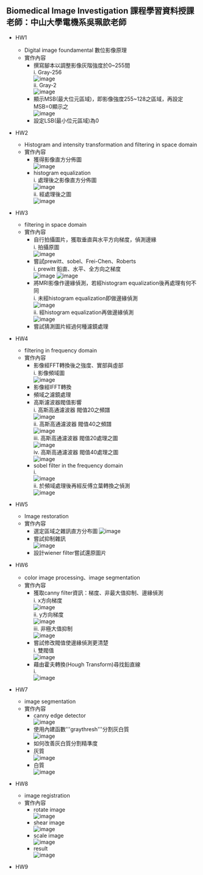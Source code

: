 Biomedical Image Investigation 課程學習資料授課老師：中山大學電機系吳珮歆老師
---
* HW1
  - Digital image foundamental 數位影像原理
  - 實作內容
    - 撰寫腳本以調整影像灰階強度於0~255間  
        i. Gray-256  
           ![image](https://github.com/autotntfan/BIP/blob/master/HW1/HW1_img/HW1_1.jpg)  
        ii. Gray-2  
           ![image](https://github.com/autotntfan/BIP/blob/master/HW1/HW1_img/HW1_2.jpg)  
    - 顯示MSB(最大位元區域)，即影像強度255~128之區域，再設定MSB=0顯示之  
           ![image](https://github.com/autotntfan/BIP/blob/master/HW1/HW1_img/HW1_4.jpg)  
    - 設定LSB(最小位元區域)為0
* HW2
  - Histogram and intensity transformation and filtering in space domain
  - 實作內容
    - 獲得影像直方分佈圖  
           ![image](https://github.com/autotntfan/BIP/blob/master/HW2/HW2_img/HW2_1.jpg)
    - histogram equalization  
        i. 處理後之影像直方分佈圖  
           ![image](https://github.com/autotntfan/BIP/blob/master/HW2/HW2_img/HW2_5.jpg)  
        ii. 經處理後之圖  
           ![image](https://github.com/autotntfan/BIP/blob/master/HW2/HW2_img/HW2_6.jpg)
        
* HW3
  - filtering in space domain
  - 實作內容
    - 自行拍攝圖片，獲取垂直與水平方向梯度，偵測邊緣  
        i. 拍攝原圖  
           ![image](https://github.com/autotntfan/BIP/blob/master/HW3/HW3_img/HW3_1.jpg)         
    - 嘗試prewitt、sobel、Frei-Chen、Roberts  
        i. prewitt 鉛直、水平、全方向之梯度  
           ![image](https://github.com/autotntfan/BIP/blob/master/HW3/HW3_img/HW3_2.jpg) 
           ![image](https://github.com/autotntfan/BIP/blob/master/HW3/HW3_img/HW3_3.jpg)  
    - 將MRI影像作邊緣偵測，若經histogram equalization後再處理有何不同  
        i. 未經histogram equalization即做邊緣偵測  
           ![image](https://github.com/autotntfan/BIP/blob/master/HW3/HW3_img/HW3_10.jpg)  
        ii. 經histogram equalization再做邊緣偵測  
           ![image](https://github.com/autotntfan/BIP/blob/master/HW3/HW3_img/HW3_13.jpg)  
    - 嘗試猜測圖片經過何種濾鏡處理
* HW4
  - filtering in frequency domain 
  - 實作內容
    - 影像經FFT轉換後之強度、實部與虛部  
        i. 影像頻域圖  
          ![image](https://github.com/autotntfan/BIP/blob/master/HW4/HW4_img/HW4_3.jpg)  
    - 影像經IFFT轉換  
    - 頻域之濾鏡處理  
    - 高斯濾波器閥值影響  
        i. 高斯高通濾波器 閥值20之頻譜  
           ![image](https://github.com/autotntfan/BIP/blob/master/HW4/HW4_img/HW4_11.jpg)  
        ii. 高斯高通濾波器 閥值40之頻譜  
           ![image](https://github.com/autotntfan/BIP/blob/master/HW4/HW4_img/HW4_12.jpg)  
        iii. 高斯高通濾波器 閥值20處理之圖  
           ![image](https://github.com/autotntfan/BIP/blob/master/HW4/HW4_img/HW4_13.jpg)  
        iv. 高斯高通濾波器 閥值40處理之圖  
           ![image](https://github.com/autotntfan/BIP/blob/master/HW4/HW4_img/HW4_14.jpg)  
    - sobel filter in the frequency domain  
        i.  
           ![image](https://github.com/autotntfan/BIP/blob/master/HW4/HW4_img/HW4_15.jpg)  
        ii. 於頻域處理後再經反傅立葉轉換之偵測  
           ![image](https://github.com/autotntfan/BIP/blob/master/HW4/HW4_img/HW4_16.jpg)  
* HW5
  - Image restoration
  - 實作內容
    - 選定區域之雜訊直方分布圖 
           ![image](https://github.com/autotntfan/BIP/blob/master/HW5/HW5_img/1.jpg)  
    - 嘗試抑制雜訊  
           ![image](https://github.com/autotntfan/BIP/blob/master/HW5/HW5_img/3.jpg)  
    - 設計wiener filter嘗試還原圖片
* HW6
  - color image processing、image segmentation
  - 實作內容
    - 獲取canny filter資訊：梯度、非最大值抑制、邊緣偵測  
        i. x方向梯度  
           ![image](https://github.com/autotntfan/BIP/blob/master/HW6/HW6_img/2.png)  
        ii. y方向梯度  
           ![image](https://github.com/autotntfan/BIP/blob/master/HW6/HW6_img/3.png)  
        iii. 非極大值抑制  
           ![image](https://github.com/autotntfan/BIP/blob/master/HW6/HW6_img/5.png)
    - 嘗試修改閥值使邊緣偵測更清楚  
        i. 雙閥值  
           ![image](https://github.com/autotntfan/BIP/blob/master/HW6/HW6_img/7.png)  
    - 藉由霍夫轉換(Hough Transform)尋找鉛直線  
        i.  
           ![image](https://github.com/autotntfan/BIP/blob/master/HW6/HW6_img/6.png)
* HW7
  - image segmentation
  - 實作內容
    - canny edge detector  
           ![image](https://github.com/autotntfan/BIP/blob/master/HW7/HW7_img/1.png)  
    - 使用內建函數'''graythresh'''分割灰白質  
          ![image](https://github.com/autotntfan/BIP/blob/master/HW7/HW7_img/2.png)  
    - 如何改善灰白質分割精準度  
    - 灰質  
          ![image](https://github.com/autotntfan/BIP/blob/master/HW7/HW7_img/3.png)    
    - 白質  
          ![image](https://github.com/autotntfan/BIP/blob/master/HW7/HW7_img/4.png)
* HW8  
  - image registration  
  - 實作內容  
    - rotate image  
      ![image](https://github.com/autotntfan/BIP/blob/master/HW8/HW8_img/rotate_withnear.png)  
    - shear image  
      ![image](https://github.com/autotntfan/BIP/blob/master/HW8/HW8_img/shearing.png)  
    - scale image  
      ![image](https://github.com/autotntfan/BIP/blob/master/HW8/HW8_img/scaling.png)  
    - result  
      ![image](https://github.com/autotntfan/BIP/blob/master/HW8/HW8_img/final.png)  
* HW9
    
